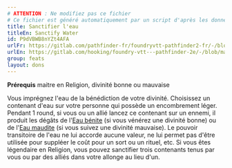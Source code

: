 ```yaml
---
# ATTENTION : Ne modifiez pas ce fichier
# Ce fichier est généré automatiquement par un script d'après les données du module Foundry VTT officiel et de sa traduction
title: Sanctifier l'eau
titleEn: Sanctify Water
id: P9dVBWB8nYZt4AFA
urlFr: https://gitlab.com/pathfinder-fr/foundryvtt-pathfinder2-fr/-/blob/master/data/feats/P9dVBWB8nYZt4AFA.htm
urlEn: https://gitlab.com/hooking/foundry-vtt---pathfinder-2e/-/blob/master/packs/data/feats.db/sanctify-water.json
group: feats
layout: dons
---
```

<span>**Prérequis** maitre en Religion, divinité bonne ou mauvaise  


Vous imprégnez l'eau de la bénédiction de votre divinité. Choisissez un contenant d'eau sur votre personne qui possède un encombrement léger. Pendant 1 round, si vous ou un allié lancez ce contenant sur un ennemi, il produit les dégâts de l'[Eau bénite](../equipment/eau-bénite.md) (si vous vénérez une divinité bonne) ou de l'[Eau maudite](../equipment/eau-impie.md) (si vous suivez une divinité mauvaise). Le pouvoir transitoire de l'eau ne lui accorde aucune valeur, ne lui permet pas d'être utilisée pour suppléer le coût pour un sort ou un rituel, etc. Si vous êtes légendaire en Religion, vous pouvez sanctifier trois contenants tenus par vous ou par des alliés dans votre allonge au lieu d'un. 



